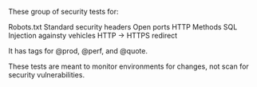 These group of security tests for:

Robots.txt
Standard security headers
Open ports
HTTP Methods
SQL Injection againsty vehicles
HTTP -> HTTPS redirect

It has tags for @prod, @perf, and @quote.

These tests are meant to monitor environments for changes, not scan for security vulnerabilities.
